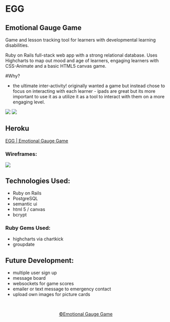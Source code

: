 # EGG
## Emotional Gauge Game
Game and lesson tracking tool for learners with developmental learning disabilities.

Ruby on Rails full-stack web app with a strong relational database. Uses Highcharts to map out mood and age of learners, engaging learners with CSS-Animate and a basic HTML5 canvas game.

#Why?
* the ultimate inter-activity!
originally wanted a game but instead chose to focus on interacting with each learner - ipads are great but its more important to use it as a utilize it as a tool to interact with them on a more engaging level.


<p>
<img src="http://i.imgur.com/c5e7j6e.jpg">  <img src="http://i.imgur.com/CSxeVEp.jpg">
</p>

## Heroku
<a href="https://emotionalgaugegame.herokuapp.com/">EGG | Emotional Gauge Game</a>


### Wireframes:
<img src="http://imgur.com/9eKMN1p">

## Technologies Used:
* Ruby on Rails
* PostgreSQL
* semantic ui
* html 5 / canvas
* bcrypt

### Ruby Gems Used:
* highcharts via chartkick
* groupdate

## Future Development:
* multiple user sign up
* message board
* websockets for game scores
* emailer or text message to emergency contact
* upload own images for picture cards

<br>

<p align="center"><a href="https://emotionalgaugegame.herokuapp.com/">&copy;Emotional Gauge Game </a></p>
